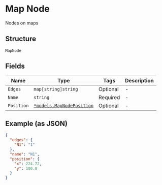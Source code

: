 
# Map Node

Nodes on maps

## Structure

`MapNode`

## Fields

| Name | Type | Tags | Description |
|  --- | --- | --- | --- |
| `Edges` | `map[string]string` | Optional | - |
| `Name` | `string` | Required | - |
| `Position` | [`*models.MapNodePosition`](../../doc/models/map-node-position.md) | Optional | - |

## Example (as JSON)

```json
{
  "edges": {
    "N1": "1"
  },
  "name": "N1",
  "position": {
    "x": 224.72,
    "y": 100.0
  }
}
```

